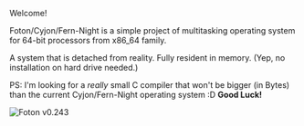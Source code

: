 Welcome!

 Foton/Cyjon/Fern-Night is a simple project of multitasking operating system
for 64-bit processors from x86_64 family.

 A system that is detached from reality. Fully resident in memory.
(Yep, no installation on hard drive needed.)

PS: I'm looking for a *really* small C compiler that won't be bigger (in Bytes) than the current Cyjon/Fern-Night operating system :D **Good Luck!**

![Foton v0.243](https://blackdev.org/shot/foton-243.png)
